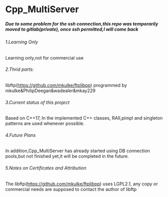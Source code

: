# Cpp_MultiServer

##### Due to some problem for the ssh connection,this repo was temporarily moved to gitlab(private), once ssh permitted,I will come back

###### 1.Learning Only
Learning only,not for commercial use
###### 2.Thrid parts:
libftp(https://github.com/mkulke/ftplibpp) programmed by mkulke&PhilipDeegan&wadealer&mkay229

###### 3.Current status of this project
Based on C++17, In the implemented C++ classes, RAII,pimpl and singleton patterns are used whenever possible.
###### 4.Future Plans
In addition,Cpp_MultiServer has already started using DB connection pools,but not finished yet,it will be completed in the future.
###### 5.Notes on Certificates and Attribution
The libftp(https://github.com/mkulke/ftplibpp) uses LGPL2.1, any copy or commercial needs are supposed to contact the author of libftp
